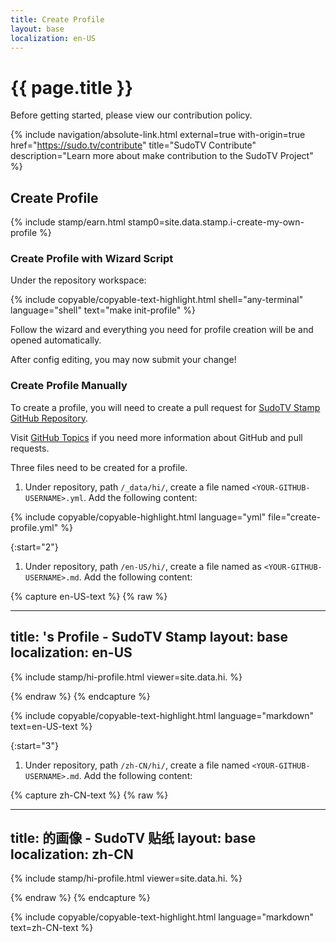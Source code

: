 ```yaml
---
title: Create Profile
layout: base
localization: en-US
---
```


# {{ page.title }}

Before getting started, please view our contribution policy.

{% include navigation/absolute-link.html
    external=true
    with-origin=true
    href="https://sudo.tv/contribute"
    title="SudoTV Contribute"
    description="Learn more about make contribution to the SudoTV Project"
%}

## Create Profile

{% include stamp/earn.html
    stamp0=site.data.stamp.i-create-my-own-profile
%}

### Create Profile with Wizard Script

Under the repository workspace:

{% include copyable/copyable-text-highlight.html
    shell="any-terminal"
    language="shell"
    text="make init-profile"
%}

Follow the wizard and everything you need for profile creation will be and opened automatically.

After config editing, you may now submit your change!

### Create Profile Manually

To create a profile, you will need to create a pull request for [SudoTV Stamp GitHub Repository](https://github.com/SudoTV/stamp.sudo.tv).

Visit [GitHub Topics](https://resource.sudo.tv/topic/github) if you need more information about GitHub and pull requests.

Three files need to be created for a profile.

1. Under repository, path `/_data/hi/`, create a file named `<YOUR-GITHUB-USERNAME>.yml`. Add the following content:

{% include copyable/copyable-highlight.html
    language="yml"
    file="create-profile.yml"
%}

{:start="2"}
1. Under repository, path `/en-US/hi/`, create a file named as `<YOUR-GITHUB-USERNAME>.md`. Add the following content:

{% capture en-US-text %}
{% raw %}

---
title: <YOUR-NAME>'s Profile - SudoTV Stamp
layout: base
localization: en-US
---

{% include stamp/hi-profile.html
    viewer=site.data.hi.<YOUR-GITHUB-USERNAME>
%}

{% endraw %}
{% endcapture %}

{% include copyable/copyable-text-highlight.html
    language="markdown"
    text=en-US-text
%}

{:start="3"}
1. Under repository, path `/zh-CN/hi/`, create a file named `<YOUR-GITHUB-USERNAME>.md`. Add the following content:

{% capture zh-CN-text %}
{% raw %}

---
title: <YOUR-NAME> 的画像 - SudoTV 贴纸
layout: base
localization: zh-CN
---

{% include stamp/hi-profile.html
    viewer=site.data.hi.<YOUR-GITHUB-USERNAME>
%}

{% endraw %}
{% endcapture %}

{% include copyable/copyable-text-highlight.html
    language="markdown"
    text=zh-CN-text
%}